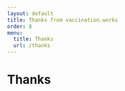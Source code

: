 ```yaml
---
layout: default
title: Thanks from vaccination.works
order: 8
menu:
  title: Thanks
  url: /thanks
---
```


# Thanks

